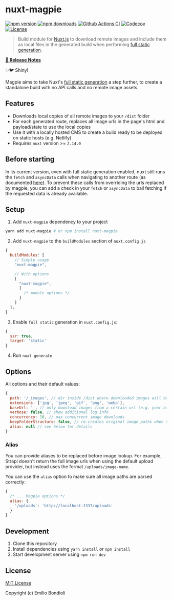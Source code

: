 # nuxt-magpie

[![npm version][npm-version-src]][npm-version-href]
[![npm downloads][npm-downloads-src]][npm-downloads-href]
[![Github Actions CI][github-actions-ci-src]][github-actions-ci-href]
[![Codecov][codecov-src]][codecov-href]
[![License][license-src]][license-href]

> Build module for [Nuxt.js](https://github.com/nuxt/nuxt.js) to download remote images and include them as local files in the generated build when performing [full static generation](https://nuxtjs.org/blog/going-full-static/).

[📖 **Release Notes**](./CHANGELOG.md)

✨🐦 Shiny!

Magpie aims to take Nuxt's [full static generation](https://nuxtjs.org/blog/going-full-static/) a step further, to create a standalone build with no API calls and no remote image assets.

## Features

- Downloads local copies of all remote images to your `/dist` folder
- For each generated route, replaces all image urls in the page's html and payload/state to use the local copies
- Use it with a locally hosted CMS to create a build ready to be deployed on static hosts (e.g. Netlify)
- Requires `nuxt` version >= `2.14.0`

## Before starting

In its current version, even with full static generation enabled, nuxt still runs the `fetch` and `asyncData` calls when navigating to another route (as documented [here](https://nuxtjs.org/blog/going-full-static#current-issues)). To prevent these calls from overriding the urls replaced by magpie, you can add a check in your `fetch` or `asyncData` to bail fetching if the requested data is already available.

## Setup

1. Add `nuxt-magpie` dependency to your project

```bash
yarn add nuxt-magpie # or npm install nuxt-magpie
```

2. Add `nuxt-magpie` to the `buildModules` section of `nuxt.config.js`

```js
{
  buildModules: [
    // Simple usage
    "nuxt-magpie",

    // With options
    [
      "nuxt-magpie",
      {
        /* module options */
      }
    ]
  ];
}
```

3. Enable `full static` generation in `nuxt.config.js`:

```js
{
  ssr: true,
  target: 'static'
}
```

4. Run `nuxt generate`

## Options

All options and their default values: 
```js
{
  path: '/_images', // dir inside /dist where downloaded images will be saved
  extensions: ['jpg', 'jpeg', 'gif', 'png', 'webp'],
  baseUrl: '', // only download images from a certain url (e.g. your backend url)
  verbose: false, // show additional log info
  concurrency: 10, // max concurrent image downloads
  keepFolderStructure: false, // re-creates original image paths when saving local copies
  alias: null // see below for details
}
```

### Alias

You can provide aliases to be replaced before image lookup.
For example, Strapi doesn't return the full image urls when using the default upload provider, but instead uses the format `/uploads/image-name`.

You can use the `alias` option to make sure all image paths are parsed correctly:

```js
{
  /* ... Magpie options */
  alias: {
    '/uploads': 'http://localhost:1337/uploads'
  }
}

```

## Development

1. Clone this repository
2. Install dependencies using `yarn install` or `npm install`
3. Start development server using `npm run dev`

## License

[MIT License](./LICENSE)

Copyright (c) Emilio Bondioli

<!-- Badges -->

[npm-version-src]: https://img.shields.io/npm/v/nuxt-magpie/latest.svg
[npm-version-href]: https://npmjs.com/package/nuxt-magpie
[npm-downloads-src]: https://img.shields.io/npm/dt/nuxt-magpie.svg
[npm-downloads-href]: https://npmjs.com/package/nuxt-magpie
[github-actions-ci-src]: https://github.com/emiliobondioli/nuxt-magpie/workflows/ci/badge.svg
[github-actions-ci-href]: https://github.com/emiliobondioli/nuxt-magpie/actions?query=workflow%3Aci
[codecov-src]: https://img.shields.io/codecov/c/github/emiliobondioli/nuxt-magpie.svg
[codecov-href]: https://codecov.io/gh/emiliobondioli/nuxt-magpie
[license-src]: https://img.shields.io/npm/l/nuxt-magpie.svg
[license-href]: https://npmjs.com/package/nuxt-magpie
